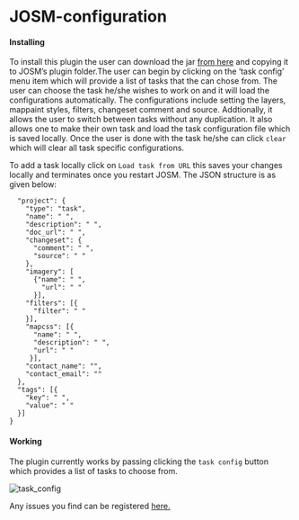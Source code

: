 # JOSM-configuration

####  Installing 
To install this plugin the user can download the jar [from here](https://github.com/mapbox/JOSM-configuration/releases/tag/v1.1) and copying it to JOSM’s plugin folder.The user can begin by clicking on the ‘task config’ menu item which will provide a list of tasks that the can chose from. The user can choose the task he/she wishes to work on and it will load the configurations automatically. The configurations include setting the layers, mappaint styles, filters, changeset comment and source. Addtionally, it allows the user to switch between tasks without any duplication. It also allows one to make their own task and load the task configuration file which is saved locally. Once the user is done with the task he/she can click `clear` which will clear all task specific configurations.

To add a task locally click on `Load task from URL` this saves your changes locally and terminates once you restart JOSM. The JSON structure is as given below: 

```javascript{
  "project": {
    "type": "task",
    "name": " ",
    "description": " ",
    "doc_url": " ",
    "changeset": {
      "comment": " ",
      "source": " "
    },
    "imagery": [ 
      {"name": " ",
        "url": " "
      }],
    "filters": [{
      "filter": " "
    }],
    "mapcss": [{
      "name": " ",
      "description": " ",
      "url": " "
     }],
    "contact_name": "",
    "contact_email": ""
  },
  "tags": [{
    "key": " ",
    "value": " "
  }]
}
```

#### Working
The plugin currently works by passing clicking the `task config` button which provides a list of tasks to choose from.

![task_config](https://cloud.githubusercontent.com/assets/4470913/11678750/a4873e4a-9e70-11e5-92f5-3f721d134011.gif)

Any issues you find can be registered [here.](https://github.com/aarthykc/task-components-JOSM-plugin/issues)
